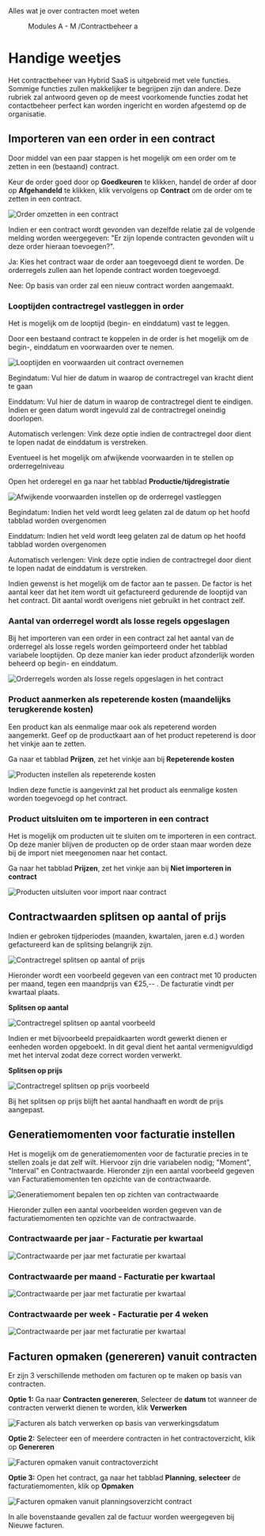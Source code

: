 <properties>
	<page>
		<title>Algemeen gebruik</title>
		<description>Alles wat je over contracten moet weten</description>
	</page>
	<menu>
		<position>Modules A - M /Contractbeheer</position>
		<title>Algemeen gebruik</title>
		<sort>a</sort>
	</menu>
</properties>

# Handige weetjes #
Het contractbeheer van Hybrid SaaS is uitgebreid met vele functies. Sommige functies zullen makkelijker te begrijpen zijn dan andere. Deze rubriek zal antwoord geven op de meest voorkomende functies zodat het contactbeheer perfect kan worden ingericht en worden afgestemd op de organisatie.

## Importeren van een order in een contract ##
Door middel van een paar stappen is het mogelijk om een order om te zetten in een (bestaand) contract. 

Keur de order goed door op **Goedkeuren** te klikken, handel de order af door op **Afgehandeld** te klikken, klik vervolgens op **Contract** om de order om te zetten in een contract.

![Order omzetten in een contract](images/order_omzetten_in_een_contract.png)

<div class="info">
Indien er een contract wordt gevonden van dezelfde relatie zal de volgende melding worden weergegeven: 
"Er zijn lopende contracten gevonden wilt u deze order hieraan toevoegen?".

Ja: Kies het contract waar de order aan toegevoegd dient te worden. De orderregels zullen aan het lopende contract worden toegevoegd.

Nee: Op basis van order zal een nieuw contract worden aangemaakt.
</div>


### Looptijden contractregel vastleggen in order ###

Het is mogelijk om de looptijd (begin- en einddatum) vast te leggen.

<div class="tip">
Door een bestaand contract te koppelen in de order is het mogelijk om de begin-, einddatum en voorwaarden over te nemen.
</div>

![Looptijden en voorwaarden uit contract overnemen](images/contractinstellingen_op_order.jpg)

<div class="info">
Begindatum: Vul hier de datum in waarop de contractregel van kracht dient te gaan

Einddatum: Vul hier de datum in waarop de contractregel dient te eindigen. Indien er geen datum wordt ingevuld zal de contractregel oneindig doorlopen.

Automatisch verlengen: Vink deze optie indien de contractregel door dient te lopen nadat de einddatum is verstreken.
</div>

Eventueel is het mogelijk om afwijkende voorwaarden in te stellen op orderregelniveau

Open het orderegel en ga naar het tabblad **Productie/tijdregistratie**

![Afwijkende voorwaarden instellen op de orderregel vastleggen](images/looptijden_bij_orderregels_vastleggen.jpg)

<div class="info">
Begindatum: Indien het veld wordt leeg gelaten zal de datum op het hoofd tabblad worden overgenomen

Einddatum: Indien het veld wordt leeg gelaten zal de datum op het hoofd tabblad worden overgenomen

Automatisch verlengen: Vink deze optie indien de contractregel door dient te lopen nadat de einddatum is verstreken.
</div>

<div class="info">
Indien gewenst is het mogelijk om de factor aan te passen. De factor is het aantal keer dat het item wordt uit gefactureerd gedurende de looptijd van het contract. Dit aantal wordt overigens niet gebruikt in het contract zelf.
</div>


### Aantal van orderregel wordt als losse regels opgeslagen ###
Bij het importeren van een order in een contract zal het aantal van de orderregel als losse regels worden geïmporteerd onder het tabblad variabele looptijden. Op deze manier kan ieder product afzonderlijk worden beheerd op begin- en einddatum.

![Orderregels worden als losse regels opgeslagen in het contract](images/losse_contractregels_na_importeren_order.png)

### Product aanmerken als repeterende kosten (maandelijks terugkerende kosten) ###
Een product kan als eenmalige maar ook als repeterend worden aangemerkt. Geef op de productkaart aan of het product repeterend is door het vinkje aan te zetten.

Ga naar et tabblad **Prijzen**, zet het vinkje aan bij **Repeterende kosten**

![Producten instellen als repeterende kosten](images/product_aanmerken_als_repeterend.png)

<div class="info">
Indien deze functie is aangevinkt zal het product als eenmalige kosten worden toegevoegd op het contract.
</div>

### Product uitsluiten om te importeren in een contract ###
Het is mogelijk om producten uit te sluiten om te importeren in een contract. Op deze manier blijven de producten op de order staan maar worden deze bij de import niet meegenomen naar het contact.

Ga naar het tabblad **Prijzen**, zet het vinkje aan bij **Niet importeren in contract**

![Producten uitsluiten voor import naar contract](images/product_uitsluiten_voor_contract.png)

## Contractwaarden splitsen op aantal of prijs ##

Indien er gebroken tijdperiodes (maanden, kwartalen, jaren e.d.) worden gefactureerd kan de splitsing belangrijk zijn. 

![Contractregel splitsen op aantal of prijs](images/contractwaarde_splitsen.png)

Hieronder wordt een voorbeeld gegeven van een contract met 10 producten per maand, tegen een maandprijs van €25,-- . De facturatie vindt per kwartaal plaats.

**Splitsen op aantal** 

![Contractregel splitsen op aantal voorbeeld](images/splitsen_op_aantal.png)

Indien er met bijvoorbeeld prepaidkaarten wordt gewerkt dienen er eenheden worden opgeboekt. In dit geval dient het aantal vermenigvuldigd met het interval zodat deze correct worden verwerkt.

**Splitsen op prijs**

![Contractregel splitsen op prijs voorbeeld](images/splitsen_op_prijs.png)

Bij het splitsen op prijs blijft het aantal handhaaft en wordt de prijs aangepast. 

## Generatiemomenten voor facturatie instellen ##

Het is mogelijk om de generatiemomenten voor de facturatie precies in te stellen zoals je dat zelf wilt. Hiervoor zijn drie variabelen nodig; "Moment", "Interval" en Contractwaarde. Hieronder zijn een aantal voorbeeld gegeven van Facturatiemomenten ten opzichte van de contractwaarde. 

![Generatiemoment bepalen ten op zichten van contractwaarde ](images/facturatiemoment_bepalen.png)

Hieronder zullen een aantal voorbeelden worden gegeven van de facturatiemomenten ten opzichte van de contractwaarde.

### Contractwaarde per jaar - Facturatie per kwartaal ###

![Contractwaarde per jaar met facturatie per kwartaal](images/waarde_per_jaar_facturatie_per_kwartaal.png)

### Contractwaarde per maand - Facturatie per kwartaal ###

![Contractwaarde per jaar met facturatie per kwartaal](images/waarde_per_maand_facturatie_per_kwartaal.png)

### Contractwaarde per week - Facturatie per 4 weken ###

![Contractwaarde per jaar met facturatie per kwartaal](images/waarde_per_week_facturatie_per_4_weken.png)


## Facturen opmaken (genereren) vanuit contracten ##

Er zijn 3 verschillende methoden om facturen op te maken op basis van contracten.

**Optie 1:** Ga naar **Contracten genereren**, Selecteer de **datum** tot wanneer de contracten verwerkt dienen te worden, klik **Verwerken**

![Facturen als batch verwerken op basis van verwerkingsdatum](images/contracten_opmaken_contracten_genereren.png)

**Optie 2:** Selecteer een of meerdere contracten in het contractoverzicht, klik op **Genereren**

![Facturen opmaken vanuit contractoverzicht](images/contracten_opmaken_vanuit_contractoverzicht.png)

**Optie 3:** Open het contract, ga naar het tabblad **Planning**, **selecteer** de facturatiemomenten, klik op **Opmaken**

![Facturen opmaken vanuit planningsoverzicht contract](images/factuur_aanmaken_via_planning.png)

<div class="warning">
In alle bovenstaande gevallen zal de factuur worden weergegeven bij Nieuwe facturen. 
</div>

